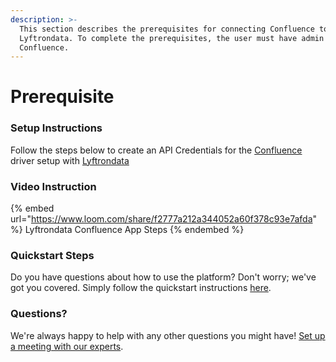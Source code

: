 ```yaml
---
description: >-
  This section describes the prerequisites for connecting Confluence to
  Lyftrondata. To complete the prerequisites, the user must have admin access to
  Confluence.
---
```


# Prerequisite

<mark style="color:blue;"></mark>

### Setup Instructions

Follow the steps below to create an API Credentials for the [Confluence](https://www.lyftrondata.com/integration/business-analytics/confluence/) driver setup with [Lyftrondata](https://www.lyftrondata.com)

### Video Instruction

{% embed url="https://www.loom.com/share/f2777a212a344052a60f378c93e7afda" %}
Lyftrondata Confluence App Steps
{% endembed %}

### Quickstart Steps

Do you have questions about how to use the platform? Don't worry; we've got you covered. Simply follow the quickstart instructions [here](README.md).

### Questions? <a href="#questions" id="questions"></a>

We're always happy to help with any other questions you might have! [Set up a meeting with our experts](https://www.lyftrondata.com/book-a-meeting/).


